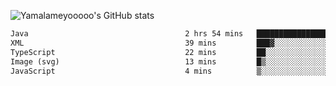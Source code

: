 ![Yamalameyooooo's GitHub stats](https://github-readme-stats.vercel.app/api?username=yamalameyooooo&theme=transparent&show_icons=true\&show=reviews,discussions_started,discussions_answered,prs_merged,prs_merged_percentage)

<!--START_SECTION:waka-->

```txt
Java                                   2 hrs 54 mins   ████████████████▒░░░░░░░░   65.63 %
XML                                    39 mins         ███▓░░░░░░░░░░░░░░░░░░░░░   14.98 %
TypeScript                             22 mins         ██░░░░░░░░░░░░░░░░░░░░░░░   08.60 %
Image (svg)                            13 mins         █▒░░░░░░░░░░░░░░░░░░░░░░░   05.01 %
JavaScript                             4 mins          ▒░░░░░░░░░░░░░░░░░░░░░░░░   01.80 %
```

<!--END_SECTION:waka-->
